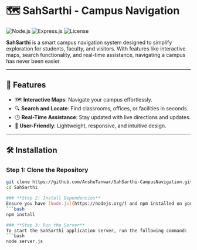 # 🗺️ SahSarthi - Campus Navigation

![Node.js](https://img.shields.io/badge/Node.js-v20.x-green)
![Express.js](https://img.shields.io/badge/Express.js-^4.x-blue)
![License](https://img.shields.io/badge/License-MIT-brightgreen)

**SahSarthi** is a smart campus navigation system designed to simplify exploration for students, faculty, and visitors. With features like interactive maps, search functionality, and real-time assistance, navigating a campus has never been easier.

---

## 🚀 Features

- 🗺️ **Interactive Maps**: Navigate your campus effortlessly.
- 🔍 **Search and Locate**: Find classrooms, offices, or facilities in seconds.
- 🕒 **Real-Time Assistance**: Stay updated with live directions and updates.
- 🎯 **User-Friendly**: Lightweight, responsive, and intuitive design.

---

## 🛠️ Installation

### **Step 1: Clone the Repository**
```bash
git clone https://github.com/AnshuTanwar/SahSarthi-CampusNavigation.git
cd SahSarthi

### **Step 2: Install Dependencies**
Ensure you have [Node.js](https://nodejs.org/) and npm installed on your system. Then, install the necessary dependencies by running:
```bash
npm install

### **Step 3: Run the Server**
To start the SahSarthi application server, run the following command:
```bash
node server.js

